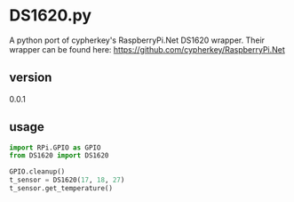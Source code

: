 DS1620.py
=====================
A python port of cypherkey's RaspberryPi.Net DS1620 wrapper. Their wrapper can be found here:
https://github.com/cypherkey/RaspberryPi.Net

version
---------------------
0.0.1

usage
--------------------
```python
import RPi.GPIO as GPIO
from DS1620 import DS1620

GPIO.cleanup()
t_sensor = DS1620(17, 18, 27)
t_sensor.get_temperature()
```
